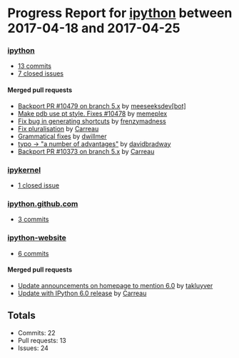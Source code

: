 # Progress Report for [ipython](https://github.com/ipython) between 2017-04-18 and 2017-04-25

### [ipython](https://github.com/ipython/ipython)
-  [13 commits](https://github.com/ipython/ipython/compare/master@%7B1492498800%7D...master@%7B1493103600%7D)
-  [7 closed issues](https://github.com/ipython/ipython/issues?utf8=%E2%9C%93&q=is%3Aissue%20closed%3A2017-04-18..2017-04-25)

#### Merged pull requests
- [Backport PR #10479 on branch 5.x](https://github.com/ipython/ipython/pull/10481) by [meeseeksdev[bot]](https://github.com/integration/meeseeksdev)
- [Make pdb use pt style. Fixes #10478](https://github.com/ipython/ipython/pull/10479) by [memeplex](https://github.com/memeplex)
- [Fix bug in generating shortcuts](https://github.com/ipython/ipython/pull/10476) by [frenzymadness](https://github.com/frenzymadness)
- [Fix pluralisation](https://github.com/ipython/ipython/pull/10472) by [Carreau](https://github.com/Carreau)
- [Grammatical fixes](https://github.com/ipython/ipython/pull/10470) by [dwillmer](https://github.com/dwillmer)
- [typo -> "a number of advantages"](https://github.com/ipython/ipython/pull/10467) by [davidbradway](https://github.com/davidbradway)
- [Backport PR #10373 on branch 5.x](https://github.com/ipython/ipython/pull/10463) by [Carreau](https://github.com/Carreau)

### [ipykernel](https://github.com/ipython/ipykernel)
-  [1 closed issue](https://github.com/ipython/ipykernel/issues?utf8=%E2%9C%93&q=is%3Aissue%20closed%3A2017-04-18..2017-04-25)

### [ipython.github.com](https://github.com/ipython/ipython.github.com)
-  [3 commits](https://github.com/ipython/ipython.github.com/compare/master@%7B1492498800%7D...master@%7B1493103600%7D)

### [ipython-website](https://github.com/ipython/ipython-website)
-  [6 commits](https://github.com/ipython/ipython-website/compare/master@%7B1492498800%7D...master@%7B1493103600%7D)

#### Merged pull requests
- [Update announcements on homepage to mention 6.0](https://github.com/ipython/ipython-website/pull/128) by [takluyver](https://github.com/takluyver)
- [Update with IPython 6.0 release](https://github.com/ipython/ipython-website/pull/127) by [Carreau](https://github.com/Carreau)

## Totals
- Commits: 22
- Pull requests: 13
- Issues: 24
